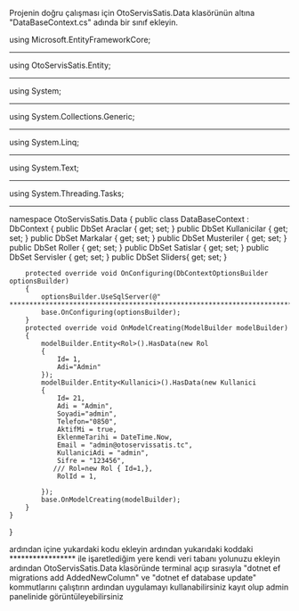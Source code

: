 Projenin doğru çalışması için OtoServisSatis.Data klasörünün altına "DataBaseContext.cs" adında bir sınıf ekleyin.




using Microsoft.EntityFrameworkCore;
**********************************************************************************************************************************************
using OtoServisSatis.Entity;
**********************************************************************************************************************************************
using System;
**********************************************************************************************************************************************
using System.Collections.Generic;
**********************************************************************************************************************************************
using System.Linq;
**********************************************************************************************************************************************
using System.Text;
**********************************************************************************************************************************************
using System.Threading.Tasks;
**********************************************************************************************************************************************
namespace OtoServisSatis.Data
{
    public class DataBaseContext : DbContext
    {
        public DbSet<Arac> Araclar { get; set; }
        public DbSet<Kullanici> Kullanicilar { get; set; }
        public DbSet<Marka> Markalar { get; set; }
        public DbSet<Musteri> Musteriler { get; set; }
        public DbSet<Rol> Roller { get; set; }
        public DbSet<Satis> Satislar { get; set; }
        public DbSet<Servis> Servisler { get; set; }
        public DbSet<Slider> Sliders{ get; set; }

        protected override void OnConfiguring(DbContextOptionsBuilder optionsBuilder)
        {
            optionsBuilder.UseSqlServer(@" *************************************************************************************");
            base.OnConfiguring(optionsBuilder);
        }
        protected override void OnModelCreating(ModelBuilder modelBuilder)
        {
            modelBuilder.Entity<Rol>().HasData(new Rol
            {
                Id= 1,
                Adi="Admin"
            });
            modelBuilder.Entity<Kullanici>().HasData(new Kullanici
            {
                Id= 21,
                Adi = "Admin",
                Soyadi="admin",
                Telefon="0850",
                AktifMi = true,
                EklenmeTarihi = DateTime.Now,
                Email = "admin@otoservissatis.tc",
                KullaniciAdi = "admin",
                Sifre = "123456",
               /// Rol=new Rol { Id=1,},
                RolId = 1,
                
            });
            base.OnModelCreating(modelBuilder);
        }
    }
} 






ardından içine yukardaki kodu ekleyin
ardından yukarıdaki koddaki ***************** ile işaretlediğim yere kendi veri tabanı yolunuzu ekleyin
ardından OtoServisSatis.Data klasöründe terminal açıp sırasıyla "dotnet ef migrations add AddedNewColumn" ve "dotnet ef database update" kommutlarını çalıştırın
ardından uygulamayı kullanabilirsiniz kayıt olup admin panelinide görüntüleyebilirsiniz

